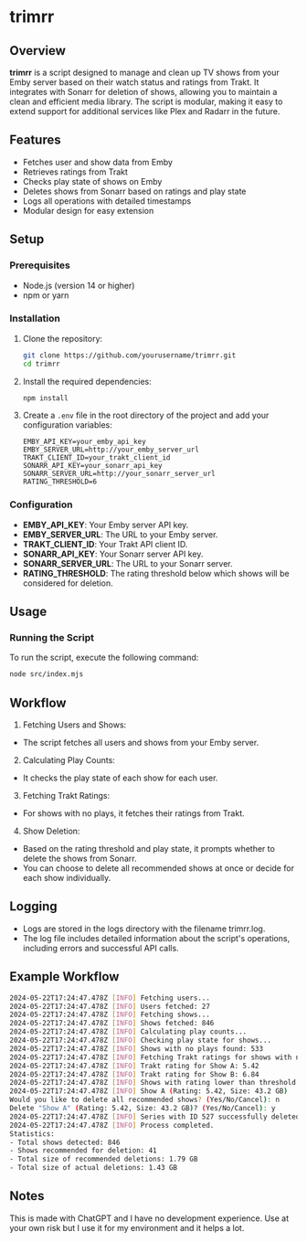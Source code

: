 # trimrr

## Overview

**trimrr** is a script designed to manage and clean up TV shows from your Emby server based on their watch status and ratings from Trakt. It integrates with Sonarr for deletion of shows, allowing you to maintain a clean and efficient media library. The script is modular, making it easy to extend support for additional services like Plex and Radarr in the future.

## Features

- Fetches user and show data from Emby
- Retrieves ratings from Trakt
- Checks play state of shows on Emby
- Deletes shows from Sonarr based on ratings and play state
- Logs all operations with detailed timestamps
- Modular design for easy extension

## Setup

### Prerequisites

- Node.js (version 14 or higher)
- npm or yarn

### Installation

1. Clone the repository:

    ```sh
    git clone https://github.com/yourusername/trimrr.git
    cd trimrr
    ```

2. Install the required dependencies:

    ```sh
    npm install
    ```

3. Create a `.env` file in the root directory of the project and add your configuration variables:

    ```env
    EMBY_API_KEY=your_emby_api_key
    EMBY_SERVER_URL=http://your_emby_server_url
    TRAKT_CLIENT_ID=your_trakt_client_id
    SONARR_API_KEY=your_sonarr_api_key
    SONARR_SERVER_URL=http://your_sonarr_server_url
    RATING_THRESHOLD=6
    ```


### Configuration

- **EMBY_API_KEY**: Your Emby server API key.
- **EMBY_SERVER_URL**: The URL to your Emby server.
- **TRAKT_CLIENT_ID**: Your Trakt API client ID.
- **SONARR_API_KEY**: Your Sonarr server API key.
- **SONARR_SERVER_URL**: The URL to your Sonarr server.
- **RATING_THRESHOLD**: The rating threshold below which shows will be considered for deletion.

## Usage

### Running the Script

To run the script, execute the following command:

```sh
node src/index.mjs
```

## Workflow

1. Fetching Users and Shows:

- The script fetches all users and shows from your Emby server.

2. Calculating Play Counts:

- It checks the play state of each show for each user.

3. Fetching Trakt Ratings:

- For shows with no plays, it fetches their ratings from Trakt.

4. Show Deletion:

- Based on the rating threshold and play state, it prompts whether to delete the shows from Sonarr.
- You can choose to delete all recommended shows at once or decide for each show individually.

## Logging

- Logs are stored in the logs directory with the filename trimrr.log.
- The log file includes detailed information about the script's operations, including errors and successful API calls.

## Example Workflow

```sh
2024-05-22T17:24:47.478Z [INFO] Fetching users...
2024-05-22T17:24:47.478Z [INFO] Users fetched: 27
2024-05-22T17:24:47.478Z [INFO] Fetching shows...
2024-05-22T17:24:47.478Z [INFO] Shows fetched: 846
2024-05-22T17:24:47.478Z [INFO] Calculating play counts...
2024-05-22T17:24:47.478Z [INFO] Checking play state for shows...
2024-05-22T17:24:47.478Z [INFO] Shows with no plays found: 533
2024-05-22T17:24:47.478Z [INFO] Fetching Trakt ratings for shows with no plays...
2024-05-22T17:24:47.478Z [INFO] Trakt rating for Show A: 5.42
2024-05-22T17:24:47.478Z [INFO] Trakt rating for Show B: 6.84
2024-05-22T17:24:47.478Z [INFO] Shows with rating lower than threshold:
2024-05-22T17:24:47.478Z [INFO] Show A (Rating: 5.42, Size: 43.2 GB)
Would you like to delete all recommended shows? (Yes/No/Cancel): n
Delete "Show A" (Rating: 5.42, Size: 43.2 GB)? (Yes/No/Cancel): y
2024-05-22T17:24:47.478Z [INFO] Series with ID 527 successfully deleted from Sonarr.
2024-05-22T17:24:47.478Z [INFO] Process completed.
Statistics:
- Total shows detected: 846
- Shows recommended for deletion: 41
- Total size of recommended deletions: 1.79 GB
- Total size of actual deletions: 1.43 GB
```
## Notes

This is made with ChatGPT and I have no development experience. Use at your own risk but I use it for my environment and it helps a lot.
